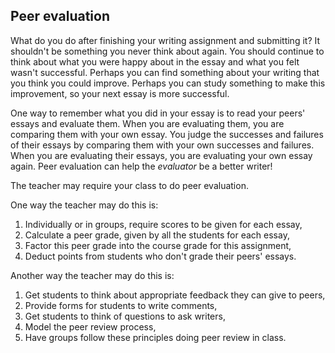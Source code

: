 ## Peer evaluation

What do you do after finishing your writing assignment and submitting it? It shouldn't be something you never think about again. You should continue to think about what you were happy about in the essay and what you felt wasn't successful. Perhaps you can find something about your writing that you think you could improve. Perhaps you can study something to make this improvement, so your next essay is more successful.

One way to remember what you did in your essay is to read your peers' essays and evaluate them. When you are evaluating them, you are comparing them with your own essay. You judge the successes and failures of their essays by comparing them with your own successes and failures. When you are evaluating their essays, you are evaluating your own essay again. Peer evaluation can help the *evaluator* be a better writer!

The teacher may require your class to do peer evaluation.

One way the teacher may do this is:

1. Individually or in groups, require scores to be given for each essay,
2. Calculate a peer grade, given by all the students for each essay,
3. Factor this peer grade into the course grade for this assignment,
4. Deduct points from students who don't grade their peers' essays.

Another way the teacher may do this is:

1. Get students to think about appropriate feedback they can give to peers,
2. Provide forms for students to write comments,
3. Get students to think of questions to ask writers,
4. Model the peer review process,
5. Have groups follow these principles doing peer review in class.
